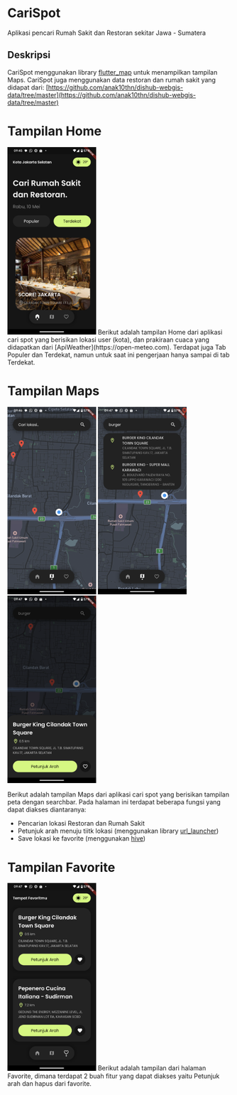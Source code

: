 # CariSpot

Aplikasi pencari Rumah Sakit dan Restoran sekitar Jawa - Sumatera

## Deskripsi

CariSpot menggunakan library [flutter_map](https://pub.dev/packages/flutter_map) untuk menampilkan tampilan Maps. CariSpot juga menggunakan data restoran dan rumah sakit yang didapat dari: [https://github.com/anak10thn/dishub-webgis-data/tree/master](https://github.com/anak10thn/dishub-webgis-data/tree/master)

# Tampilan Home

<img src="https://github.com/dapealfy/carispot/blob/main/screenshot/home.png" width="200px">
Berikut adalah tampilan Home dari aplikasi cari spot yang berisikan lokasi user (kota), dan prakiraan cuaca yang didapatkan dari [ApiWeather](https://open-meteo.com). Terdapat juga Tab Populer dan Terdekat, namun untuk saat ini pengerjaan hanya sampai di tab Terdekat.

# Tampilan Maps

<p float="left">
  <img src="https://github.com/dapealfy/carispot/blob/main/screenshot/maps.png" width="200px">
  <img src="https://github.com/dapealfy/carispot/blob/main/screenshot/search.png" width="200px">
  <img src="https://github.com/dapealfy/carispot/blob/main/screenshot/search_on_click.png" width="200px">
</p>
Berikut adalah tampilan Maps dari aplikasi cari spot yang berisikan tampilan peta dengan searchbar. Pada halaman ini terdapat beberapa fungsi yang dapat diakses diantaranya:

- Pencarian lokasi Restoran dan Rumah Sakit
- Petunjuk arah menuju tiitk lokasi (menggunakan library [url_launcher](https://pub.dev/packages/url_launcher))
- Save lokasi ke favorite (menggunakan [hive](https://pub.dev/packages/hive))

# Tampilan Favorite

<img src="https://github.com/dapealfy/carispot/blob/main/screenshot/favorite.png" width="200px">
Berikut adalah tampilan dari halaman Favorite, dimana terdapat 2 buah fitur yang dapat diakses yaitu Petunjuk arah dan hapus dari favorite.
